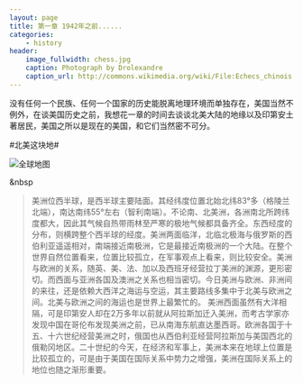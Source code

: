 ```yaml
---
layout: page
title: 第一章 1942年之前......
categories:
    - history
header:
    image_fullwidth: chess.jpg
    caption: Photograph by Drolexandre
    caption_url: http://commons.wikimedia.org/wiki/File:Echecs_chinois.JPG
---
```


   没有任何一个民族、任何一个国家的历史能脱离地理环境而单独存在，美国当然不例外，在谈美国历史之前，我想花一章的时间去谈谈北美大陆的地缘以及印第安土著居民，美国之所以是现在的美国，和它们当然密不可分。

#北美这块地#

   ![全球地图](/shawn_world_map.jpg)   
 

 &nbsp
>美洲位西半球，是西半球主要陆面。其经纬度位置北始北纬83°多（格陵兰北端），南达南纬55°左右（智利南端）。不论南、北美洲，各洲南北所跨纬度都大，因此其气候自热带雨林至严寒的极地气候都具备齐全。东西经度的分布，则横跨整个西半球的经度。美洲两面临洋，北临北极海与俄罗斯的西伯利亚遥遥相对，南端接近南极洲，它是最接近南极洲的一个大陆。在整个世界自然位置看来，位置比较孤立，在军事观点上看来，则比较安全。美洲与欧洲的关系，随英、美、法、加以及西班牙经营拉丁美洲的渊源，更形密切。而西面与亚洲各国及澳洲之关系也相当密切。今日美洲与欧洲、非洲间的来往，还是依赖大西洋之海运与空运，其主要路线多集中于北美与欧洲之间。北美与欧洲之间的海运也是世界上最繁忙的。
 美洲西面虽然有大洋相隔，可是印第安人却在2万多年以前就从阿拉斯加迁入美洲，而考古学家亦发现中国在哥伦布发现美洲之前，已从南海东航直达墨西哥。欧洲各国于十五、十六世纪经营美洲之时，俄国也从西伯利亚经营阿拉斯加与美国西北的俄勒冈地区。二十世纪的今天，在经济和军事上，美洲本来在地球上位置是比较孤立的，可是由于美国在国际关系中势力之增强，美洲在国际关系上的地位也随之渐形重要。